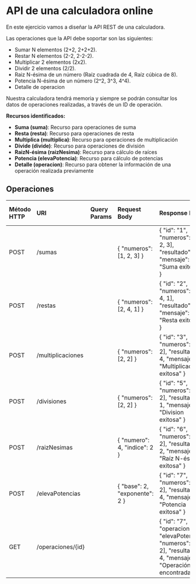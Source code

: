 # API de una calculadora online

En este ejercicio vamos a diseñar la API REST de una calculadora.

Las operaciones que la API debe soportar son las siguientes:
- Sumar N elementos (2+2, 2+2+2).
- Restar N elementos (2-2, 2-2-2).
- Multiplicar 2 elementos (2x2).
- Dividir 2 elementos (2/2).
- Raiz N-ésima de un número (Raíz cuadrada de 4, Raíz cúbica de 8).
- Potencia N-ésima de un número (2^2, 3^3, 4^4).
- Detalle de operacion

Nuestra calculadora tendrá memoria y siempre se podrán consultar los datos de operaciones realizadas, a través de un ID de operación.

**Recursos identificados:**
- **Suma (suma)**: Recurso para operaciones de suma
- **Resta (resta)**: Recurso para operaciones de resta
- **Multiplica (multiplica)**: Recurso para operaciones de multiplicación
- **Divide (divide)**: Recurso para operaciones de división
- **RaizN-ésima (raizNesima)**: Recurso para cálculo de raíces
- **Potencia (elevaPotencia)**: Recurso para cálculo de potencias
- **Detalle (operacion)**: Recurso para obtener la información de una operación realizada previamente

## Operaciones
| Método HTTP | URI                    | Query Params | Request Body                  | Response Body                                                                                                    | Códigos de Respuesta |
|:------------|:-----------------------|:-------------|:------------------------------|:-----------------------------------------------------------------------------------------------------------------|:---------------------|
| POST        | /sumas                 |              | { "numeros": [1, 2, 3] }      | { "id": "1", "numeros": [1, 2, 3], "resultado": 6, "mensaje": "Suma exitosa" }                                   | 200, 400             |
| POST        | /restas                |              | { "numeros": [2, 4, 1] }      | { "id": "2", "numeros": [2, 4, 1], "resultado": -3, "mensaje": "Resta exitosa" }                                 | 200, 400             |
| POST        | /multiplicaciones      |              | { "numeros": [2, 2] }         | { "id": "3", "numeros": [2, 2], "resultado": 4, "mensaje": "Multiplicacion exitosa" }                            | 200, 400             |
| POST        | /divisiones            |              | { "numeros": [2, 2] }         | { "id": "5", "numeros": [2, 2], "resultado": 1, "mensaje": "Division exitosa" }                                  | 200, 400             |
| POST        | /raizNesimas           |              | { "numero": 4, "indice": 2 }  | { "id": "6", "numeros": [4, 2], "resultado": 2, "mensaje": "Raíz N-ésima exitosa" }                              | 200, 400             |
| POST        | /elevaPotencias        |              | { "base": 2, "exponente": 2 } | { "id": "7", "numeros": [2, 2], "resultado": 4, "mensaje": "Potencia exitosa" }                                  | 200, 400             |
| GET         | /operaciones/{id}      |              |                               | { "id": "7", "operacion": "elevaPotencia", "numeros": [2, 2], "resultado": 4, "mensaje": "Operación encontrada" }| 200, 400             |
